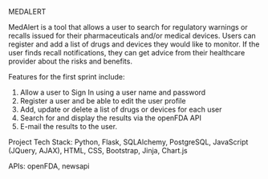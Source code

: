 MEDALERT

MedAlert is a tool that allows a user to search for regulatory warnings or recalls issued for their pharmaceuticals and/or medical devices. Users can register and add a list of drugs and devices they would like to monitor. If the user finds recall notifications, they can get advice from their healthcare provider about the risks and benefits.

Features for the first sprint include: 
1. Allow a user to Sign In using a user name and password 
2. Register a user and be able to edit the user profile 
3. Add, update or delete a list of drugs or devices for each user 
4. Search for and display the results via the openFDA API 
5. E-mail the results to the user.

Project Tech Stack:
Python, Flask, SQLAlchemy, PostgreSQL, JavaScript (JQuery, AJAX), HTML, CSS, Bootstrap, Jinja, Chart.js

APIs:
openFDA, newsapi

